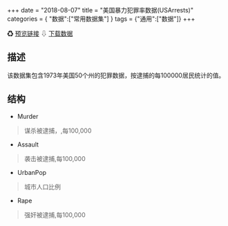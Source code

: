 +++
date = "2018-08-07"
title = "美国暴力犯罪率数据(USArrests)"
categories = { "数据":["常用数据集"] }
tags = {"通用":["数据"]}
+++

&#9851;&nbsp;[预览链接](/data/USArrests)
&#8681;&nbsp;[下载数据](/download/USArrests)

## 描述
该数据集包含1973年美国50个州的犯罪数据，按逮捕的每100000居民统计的值。

## 结构

 - Murder
 >谋杀被逮捕，,每100,000
 - Assault
 >袭击被逮捕,每100,000
 - UrbanPop
 >城市人口比例
 - Rape
 >强奸被逮捕,每100,000
 